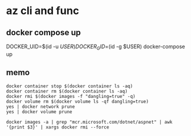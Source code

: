 # az cli and func

## docker compose up
DOCKER_UID=$(id -u $USER) DOCKER_GID=$(id -g $USER) docker-compose up

## memo
```
docker container stop $(docker container ls -aq)
docker container rm $(docker container ls -aq)
docker rmi $(docker images -f "dangling=true" -q)
docker volume rm $(docker volume ls -qf dangling=true)
yes | docker network prune
yes | docker volume prune

docker images -a | grep "mcr.microsoft.com/dotnet/aspnet" | awk '{print $3}' | xargs docker rmi --force
```